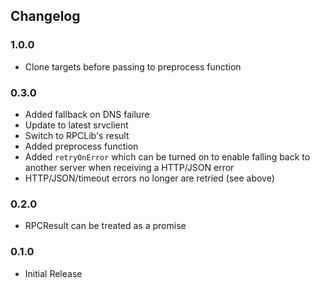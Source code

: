 ## Changelog ##

### 1.0.0 ###
* Clone targets before passing to preprocess function

### 0.3.0 ###
* Added fallback on DNS failure
* Update to latest srvclient
* Switch to RPCLib's result
* Added preprocess function
* Added `retryOnError` which can be turned on to enable falling back
to another server when receiving a HTTP/JSON error
* HTTP/JSON/timeout errors no longer are retried (see above)

### 0.2.0 ###
* RPCResult can be treated as a promise

### 0.1.0 ###
* Initial Release
